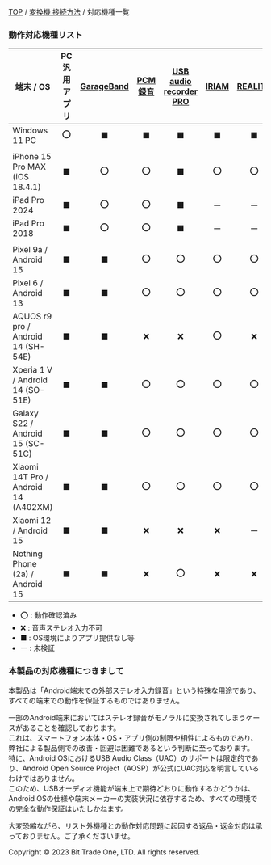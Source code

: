 
<head>
<link rel="stylesheet" href="style.css">
</head>


[TOP](index.md) / [変換機 接続方法](05ConverterConnect.md) / 対応機種一覧


### 動作対応機種リスト

| 端末 / OS | PC汎用アプリ | [GarageBand](https://apps.apple.com/jp/app/garageband/id408709785) | [PCM録音](https://play.google.com/store/apps/details?id=com.kohei.android.pcmrecorder&hl=ja) | [USB audio recorder PRO](https://play.google.com/store/apps/details?id=com.extreamsd.usbaudiorecorderpro&hl=ja) | [IRIAM](https://www.live.iriam.com/) | [REALITY](https://reality.app/) | SHOWROOM | 17LIVE | Pococha（ポコチャ） |
|-------------------------------------------|:-----------:|:---------:|:------:|:----------------------:|:-----:|:-------:|:--------:|:------:|:-------------------:|
| Windows 11 PC                             | ⭕️ | ■ | ■ | ■ | ■ | ■ | ■ | ■ | ■ |
| | | | | | | | | | |
| iPhone 15 Pro MAX (iOS 18.4.1)            | ■ | ⭕️ | ⭕️ | ■ | ⭕️ | ⭕️ | ❌ | ー | ー |
| iPad Pro 2024                             | ■ | ⭕️ | ⭕️ | ■ | ー | ー | ー | ー | ー |
| iPad Pro 2018                             | ■ | ⭕️ | ⭕️ | ■ | ー | ー | ー | ー | ー |
| | | | | | | | | | |
| Pixel 9a / Android 15                     | ■ | ■ | ⭕️ | ⭕️ | ⭕️ | ⭕️ | ❌ | ー | ー |
| Pixel 6 / Android 13                      | ■ | ■ | ⭕️ | ⭕️ | ⭕️ | ⭕️ | ❌ | ❌ | ❌ |
| AQUOS r9 pro / Android 14 (SH-54E)        | ■ | ■ | ❌ | ❌ | ⭕️ | ❌ | ❌ | ー | ー |
| Xperia 1 V / Android 14 (SO-51E)          | ■ | ■ | ⭕️ | ⭕️ | ⭕️ | ⭕️ | ❌ | ー | ー |
| Galaxy S22 / Android 15 (SC-51C)          | ■ | ■ | ⭕️ | ⭕️ | ⭕️ | ⭕️ | ❌ | ー | ー |
| Xiaomi 14T Pro / Android 14 (A402XM)      | ■ | ■ | ⭕️ | ⭕️ | ⭕️ | ⭕️ | ❌ | ー | ー |
| Xiaomi 12 / Android 15                    | ■ | ■ | ❌ | ❌ | ❌ | ー | ー | ー | ー |
| Nothing Phone (2a) / Android 15           | ■ | ■ | ❌ | ⭕️ | ❌ | ❌ | ❌ | ー | ー |


- ⭕️ : 動作確認済み  
- ❌ : 音声ステレオ入力不可  
- ■ : OS環境によりアプリ提供なし等  
- ー : 未検証  

### 本製品の対応機種につきまして

本製品は「Android端末での外部ステレオ入力録音」という特殊な用途であり、すべての端末での動作を保証するものではありません。  

一部のAndroid端末においてはステレオ録音がモノラルに変換されてしまうケースがあることを確認しております。  
これは、スマートフォン本体・OS・アプリ側の制限や相性によるものであり、弊社による製品側での改善・回避は困難であるという判断に至っております。  
特に、Android OSにおけるUSB Audio Class（UAC）のサポートは限定的であり、Android Open Source Project（AOSP）が公式にUAC対応を明言しているわけではありません。  
このため、USBオーディオ機能が端末上で期待どおりに動作するかどうかは、Android OSの仕様や端末メーカーの実装状況に依存するため、すべての環境での完全な動作保証はいたしかねます。

大変恐縮ながら、リスト外機種との動作対応問題に起因する返品・返金対応は承っておりません。ご了承くださいませ。


  <footer>
    <p>Copyright © 2023 Bit Trade One, LTD. All rights reserved.</p>
  </footer>

